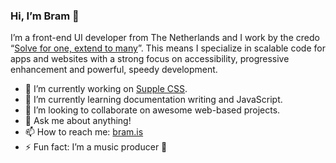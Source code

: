 ### Hi, I’m Bram 👋

I’m a front-end UI developer from The Netherlands and I work by the credo “[Solve for one, extend to many](https://medium.com/@leannemdobson/solve-for-one-extend-to-many-inclusive-design-and-why-it-matters-48336f4641a0)”. This means I specialize in scalable code for apps and websites with a strong focus on accessibility, progressive enhancement and powerful, speedy development.

<!--
**bramsmulders/bramsmulders** is a ✨ _special_ ✨ repository because its `README.md` (this file) appears on your GitHub profile.

Here are some ideas to get you started:

- 🔭 I’m currently working on ...
- 🌱 I’m currently learning ...
- 👯 I’m looking to collaborate on ...
- 🤔 I’m looking for help with ...
- 💬 Ask me about ...
- 📫 How to reach me: ...
- 😄 Pronouns: ...
- ⚡ Fun fact: ...
-->

- 🔭 I’m currently working on [Supple CSS](https://github.com/supple-kit/supple-css).
- 🌱 I’m currently learning documentation writing and JavaScript.
- 👯 I’m looking to collaborate on awesome web-based projects.
- 💬 Ask me about anything! 
- 📫 How to reach me: [bram.is](https://bram.is)
- ⚡ Fun fact: I’m a music producer 🎵
